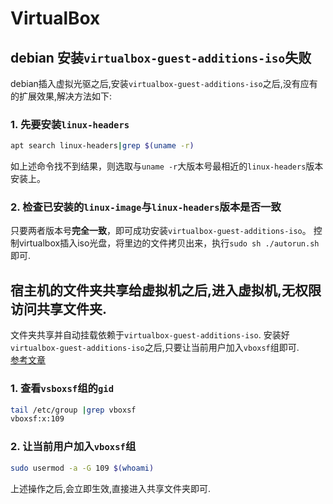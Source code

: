 # VirtualBox
## debian 安装`virtualbox-guest-additions-iso`失败 
debian插入虚拟光驱之后,安装`virtualbox-guest-additions-iso`之后,没有应有的扩展效果,解决方法如下:
### 1. 先要安装`linux-headers`

```bash
apt search linux-headers|grep $(uname -r)
```

如上述命令找不到结果，则选取与`uname -r`大版本号最相近的`linux-headers`版本安装上。
### 2. 检查已安装的`linux-image`与`linux-headers`版本是否一致
只要两者版本号**完全一致**，即可成功安装`virtualbox-guest-additions-iso`。
控制virtualbox插入iso光盘，将里边的文件拷贝出来，执行`sudo sh ./autorun.sh`即可.

## 宿主机的文件夹共享给虚拟机之后,进入虚拟机,无权限访问共享文件夹.
文件夹共享并自动挂载依赖于`virtualbox-guest-additions-iso`.
安装好`virtualbox-guest-additions-iso`之后,只要让当前用户加入`vboxsf`组即可. <br>
[参考文章](https://www.cnblogs.com/zhuguanhao/p/6192777.html)

### 1. 查看`vsboxsf`组的`gid`

```bash
tail /etc/group |grep vboxsf
vboxsf:x:109
```

### 2. 让当前用户加入`vboxsf`组

```bash
sudo usermod -a -G 109 $(whoami)
```

上述操作之后,会立即生效,直接进入共享文件夹即可.
